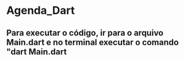 # Agenda_Dart
## Para executar o código, ir para o arquivo Main.dart e no terminal executar o comando "dart Main.dart